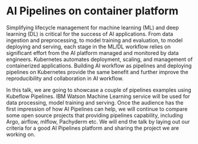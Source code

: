 # AI Pipelines on container platform

Simplifying lifecycle management for machine learning (ML) and deep learning (DL) is critical for the success of AI applications. From data ingestion and preprocessing, to model training and evaluation, to model deploying and serving, each stage in the ML/DL workflow relies on significant effort from the AI platform managed and monitored by data engineers. Kubernetes automates deployment, scaling, and management of containerized applications. Building AI workflow as pipelines and deploying pipelines on Kubernetes provide the same benefit and further improve the reproducibility and collaboration in AI workflow.

In this talk, we are going to showcase a couple of pipelines examples using Kubeflow Pipelines. IBM Watson Machine Learning service will be used for data processing, model training and serving. Once the audience has the first impression of how AI Pipelines can help, we will continue to compare some open source projects that providing pipelines capability, including Argo, airflow, mlflow, Pachyderm etc. We will end the talk by laying out our criteria for a good AI Pipelines platform and sharing the project we are working on.